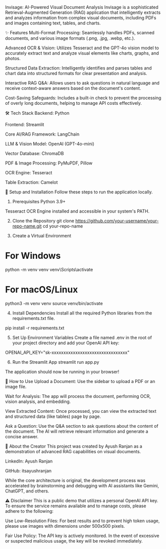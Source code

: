 Invisage: AI-Powered Visual Document Analysis
Invisage is a sophisticated Retrieval-Augmented Generation (RAG) application that intelligently extracts and analyzes information from complex visual documents, including PDFs and images containing text, tables, and charts.

✨ Features
Multi-Format Processing: Seamlessly handles PDFs, scanned documents, and various image formats (.png, .jpg, .webp, etc.).

Advanced OCR & Vision: Utilizes Tesseract and the GPT-4o vision model to accurately extract text and analyze visual elements like charts, graphs, and photos.

Structured Data Extraction: Intelligently identifies and parses tables and chart data into structured formats for clear presentation and analysis.

Interactive RAG Q&A: Allows users to ask questions in natural language and receive context-aware answers based on the document's content.

Cost-Saving Safeguards: Includes a built-in check to prevent the processing of overly long documents, helping to manage API costs effectively.

🛠️ Tech Stack
Backend: Python

Frontend: Streamlit

Core AI/RAG Framework: LangChain

LLM & Vision Model: OpenAI (GPT-4o-mini)

Vector Database: ChromaDB

PDF & Image Processing: PyMuPDF, Pillow

OCR Engine: Tesseract

Table Extraction: Camelot

🚀 Setup and Installation
Follow these steps to run the application locally.

1. Prerequisites
Python 3.9+

Tesseract OCR Engine installed and accessible in your system's PATH.

2. Clone the Repository
git clone https://github.com/your-username/your-repo-name.git
cd your-repo-name


3. Create a Virtual Environment
# For Windows
python -m venv venv
venv\Scripts\activate

# For macOS/Linux
python3 -m venv venv
source venv/bin/activate


4. Install Dependencies
Install all the required Python libraries from the requirements.txt file.

pip install -r requirements.txt


5. Set Up Environment Variables
Create a file named .env in the root of your project directory and add your OpenAI API key:

OPENAI_API_KEY="sk-xxxxxxxxxxxxxxxxxxxxxxxxxxxxxxxx"


6. Run the Streamlit App
streamlit run app.py


The application should now be running in your browser!

📖 How to Use
Upload a Document: Use the sidebar to upload a PDF or an image file.

Wait for Analysis: The app will process the document, performing OCR, vision analysis, and embedding.

View Extracted Content: Once processed, you can view the extracted text and structured data (like tables) page by page.

Ask a Question: Use the Q&A section to ask questions about the content of the document. The AI will retrieve relevant information and generate a concise answer.

👤 About the Creator
This project was created by Ayush Ranjan as a demonstration of advanced RAG capabilities on visual documents.

LinkedIn: Ayush Ranjan

GitHub: itsayushranjan

While the core architecture is original, the development process was accelerated by brainstorming and debugging with AI assistants like Gemini, ChatGPT, and others.

⚠️ Disclaimer
This is a public demo that utilizes a personal OpenAI API key. To ensure the service remains available and to manage costs, please adhere to the following:

Use Low-Resolution Files: For best results and to prevent high token usage, please use images with dimensions under 500x500 pixels.

Fair Use Policy: The API key is actively monitored. In the event of excessive or suspected malicious usage, the key will be revoked immediately.